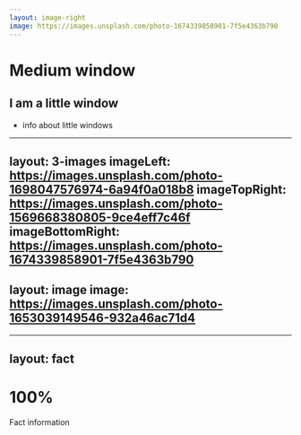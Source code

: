 ```yaml
---
layout: image-right
image: https://images.unsplash.com/photo-1674339858901-7f5e4363b790
---
```


# Medium window
## I am a little window
* info about little windows

---
layout: 3-images
imageLeft: https://images.unsplash.com/photo-1698047576974-6a94f0a018b8
imageTopRight: https://images.unsplash.com/photo-1569668380805-9ce4eff7c46f
imageBottomRight: https://images.unsplash.com/photo-1674339858901-7f5e4363b790
---
layout: image
image: https://images.unsplash.com/photo-1653039149546-932a46ac71d4
---


---
layout: fact
---

# 100%
Fact information
